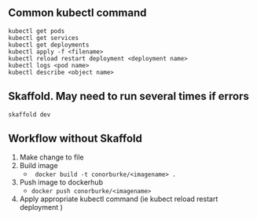 ## Common kubectl command
```
kubectl get pods
kubectl get services
kubectl get deployments
kubectl apply -f <filename>
kubectl reload restart deployment <deployment name>
kubectl logs <pod name>
kubectl describe <object name>
```

## Skaffold. May need to run several times if errors
```
skaffold dev
```

## Workflow without Skaffold
1. Make change to file
2. Build image
    * ``` docker build -t conorburke/<imagename> .```
3. Push image to dockerhub
    * ```docker push conorburke/<imagename>```
4. Apply appropriate kubectl command (ie kubect reload restart deployment <deployment name>)

